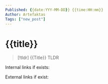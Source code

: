 ```yaml
---
Published: {{date:YYY-MM-DD}} {{time:HH:mm}}
Author: Artefaktas
Tags: ["new_post"]
---
```


# {{title}}

> [!tldr] {{Title}}
> TLDR

Internal links if exists:

External links if exist:

